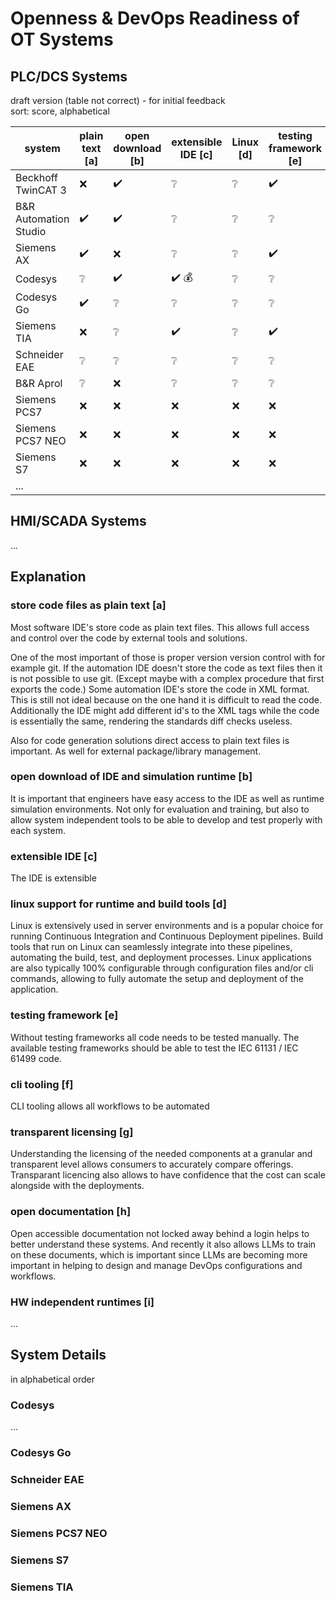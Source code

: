 # Openness & DevOps Readiness of OT Systems

## PLC/DCS Systems

draft version (table not correct) - for initial feedback  
sort: score, alphabetical

| system                | plain text [a]   | open download [b] | extensible IDE [c]          | Linux [d]     | testing framework [e] | cli [f]          | transparent licensing [g] | open docs [h]    | HW independent [i] | score |
| --------------------- | ---------------- | ----------------- | --------------------------- |-------------- | --------------------- | ---------------- | ------------------------- | ---------------- | ------------------ | ----- |
| Beckhoff TwinCAT 3    |:x:               |:heavy_check_mark: |:grey_question:              |:grey_question:|:heavy_check_mark:     |:grey_question:   |:grey_question:            |:heavy_check_mark:|:heavy_check_mark:  | 4     |
| B&R Automation Studio |:heavy_check_mark:|:heavy_check_mark: |:grey_question:              |:grey_question:|:grey_question:        |:grey_question:   |:grey_question:            |:heavy_check_mark:|:grey_question:     | 3     |
| Siemens AX            |:heavy_check_mark:|:x:                |:grey_question:              |:grey_question:|:heavy_check_mark:     |:heavy_check_mark:|:grey_question:            |:x:               |:x:                 | 3     |
| Codesys               |:grey_question:   |:heavy_check_mark: |:heavy_check_mark: :moneybag:|:grey_question:|:grey_question:        |:grey_question:   |:grey_question:            |:grey_question:   |:heavy_check_mark:  | 2     |
| Codesys Go            |:heavy_check_mark:|:grey_question:    |:grey_question:              |:grey_question:|:grey_question:        |:grey_question:   |:grey_question:            |:grey_question:   |:heavy_check_mark:  | 2     |
| Siemens TIA           |:x:               |:grey_question:    |:heavy_check_mark:           |:grey_question:|:heavy_check_mark:     |:x:               | :x:                       |:x:               |:x:                 | 2     |
| Schneider EAE         |:grey_question:   | :grey_question:   |:grey_question:              |:grey_question:|:grey_question:        |:grey_question:   |:grey_question:            |:grey_question:   |:heavy_check_mark:  | 1     |
| B&R Aprol             | :grey_question:  | :x:               |:grey_question:              |:grey_question:|:grey_question:        |:grey_question:   |:grey_question:            |:grey_question:   |:x:                 | 0     |
| Siemens PCS7          |:x:               | :x:               |:x:                          |:x:            |:x:                    |:x:               |:x:                        |:x:               |:x:                 | 0     |
| Siemens PCS7 NEO      |:x:               | :x:               |:x:                          |:x:            |:x:                    |:grey_question:   |:x:                        |:x:               |:x:                 | 0     |
| Siemens S7            |:x:               | :x:               |:x:                          |:x:            |:x:                    |:x:               |:x:                        |:x:               |:x:                 | 0     |
| ...                   |                  |                   |                             |               |                       |                  |                           |                  |                    | 0     |



## HMI/SCADA Systems

...

## Explanation


### store code files as plain text [a]

Most software IDE's store code as plain text files. This allows full access and control over the code by external tools and solutions.

One of the most important of those is proper version version control with for example git. If the automation IDE doesn't store the code as text files then it is not possible to use git. (Except maybe with a complex procedure that first exports the code.) Some automation IDE's store the code in XML format. This is still not ideal because on the one hand it is difficult to read the code. Additionally the IDE might add different id's to the XML tags while the code is essentially the same, rendering the standards diff checks useless.

Also for code generation solutions direct access to plain text files is important. As well for external package/library management.

### open download of IDE and simulation runtime [b]

It is important that engineers have easy access to the IDE as well as runtime simulation environments. Not only for evaluation and training, but also to allow system independent tools to be able to develop and test properly with each system.

### extensible IDE [c]

The IDE is extensible

### linux support for runtime and build tools [d]

Linux is extensively used in server environments and is a popular choice for running Continuous Integration and Continuous Deployment pipelines. Build tools that run on Linux can seamlessly integrate into these pipelines, automating the build, test, and deployment processes. Linux applications are also typically 100% configurable through configuration files and/or cli commands, allowing to fully automate the setup and deployment of the application.

### testing framework [e]

Without testing frameworks all code needs to be tested manually. The available testing frameworks should be able to test the IEC 61131 / IEC 61499 code.

### cli tooling [f]

CLI tooling allows all workflows to be automated

### transparent licensing [g]

Understanding the licensing of the needed components at a granular and transparent level allows consumers to accurately compare offerings. Transparant licencing also allows to have confidence that the cost can scale alongside with the deployments.

### open documentation [h]

Open accessible documentation not locked away behind a login helps to better understand these systems. And recently it also allows LLMs to train on these documents, which is important since LLMs are becoming more important in helping to design and manage DevOps configurations and workflows.

### HW independent runtimes [i]

...


## System Details

in alphabetical order

### Codesys
...

### Codesys Go

### Schneider EAE

### Siemens AX

### Siemens PCS7 NEO

### Siemens S7

### Siemens TIA













